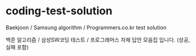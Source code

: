 # coding-test-solution
Baekjoon / Samsung algorithm / Programmers.co.kr test solution

백준 알고리즘 / 삼성SW코딩 테스트 / 프로그래머스 자체 답안 모음집 입니다. (성공, 실패 포함)
